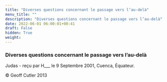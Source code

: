```yaml
---
title: "Diverses questions concernant le passage vers l’au-delà"
menu_title: ""
description: "Diverses questions concernant le passage vers l’au-delà"
date: 2022-06-01 06:00:01+00:41
draft: False
hidden: True
weight:
---
```

### Diverses questions concernant le passage vers l’au-delà

Judas - reçu par H___  le 9 Septembre 2001, Cuenca, Équateur.



© Geoff Cutler 2013